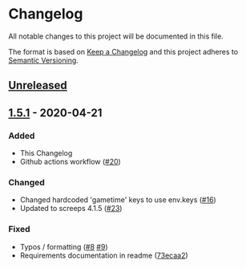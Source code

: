 # Changelog

All notable changes to this project will be documented in this file.

The format is based on [Keep a Changelog](http://keepachangelog.com/en/1.0.0/)
and this project adheres to [Semantic Versioning](http://semver.org/spec/v2.0.0.html).

## [Unreleased]

## [1.5.1] - 2020-04-21

### Added

- This Changelog
- Github actions workflow ([#20](https://github.com/screepers/screeps-server-mockup/pull/20))

### Changed

- Changed hardcoded 'gametime' keys to use env.keys ([#16](https://github.com/screepers/screeps-server-mockup/pull/16))
- Updated to screeps 4.1.5 ([#23](https://github.com/screepers/screeps-server-mockup/pull/23))

### Fixed

- Typos / formatting ([#8](https://github.com/screepers/screeps-server-mockup/pull/8) [#9](https://github.com/screepers/screeps-server-mockup/pull/9))
- Requirements documentation in readme ([73ecaa2](https://github.com/screepers/screeps-server-mockup/commit/73ecaa200e9406593915fd345ee75d18a1d70993))

[unreleased]: https://github.com/screepers/screeps-server-mockup/compare/v1.5.1...master
[1.5.1]: https://github.com/screepers/screeps-server-mockup/compare/v1.5.0...v1.5.1